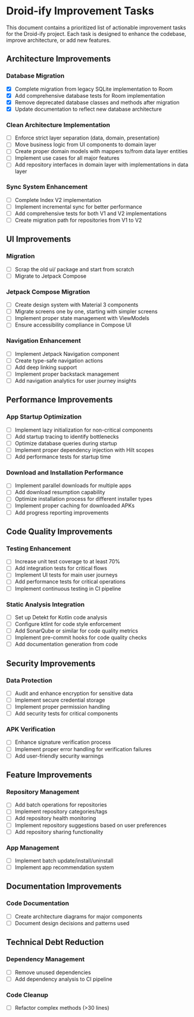 # Droid-ify Improvement Tasks

This document contains a prioritized list of actionable improvement tasks for the Droid-ify project. Each task is designed to enhance the codebase, improve architecture, or add new features.

## Architecture Improvements

### Database Migration
- [x] Complete migration from legacy SQLite implementation to Room
- [x] Add comprehensive database tests for Room implementation
- [x] Remove deprecated database classes and methods after migration
- [x] Update documentation to reflect new database architecture

### Clean Architecture Implementation
- [ ] Enforce strict layer separation (data, domain, presentation)
- [ ] Move business logic from UI components to domain layer
- [ ] Create proper domain models with mappers to/from data layer entities
- [ ] Implement use cases for all major features
- [ ] Add repository interfaces in domain layer with implementations in data layer

### Sync System Enhancement
- [ ] Complete Index V2 implementation
- [ ] Implement incremental sync for better performance
- [ ] Add comprehensive tests for both V1 and V2 implementations
- [ ] Create migration path for repositories from V1 to V2

## UI Improvements

### Migration
- [ ] Scrap the old ui/ package and start from scratch
- [ ] Migrate to Jetpack Compose

### Jetpack Compose Migration
- [ ] Create design system with Material 3 components
- [ ] Migrate screens one by one, starting with simpler screens
- [ ] Implement proper state management with ViewModels
- [ ] Ensure accessibility compliance in Compose UI

### Navigation Enhancement
- [ ] Implement Jetpack Navigation component
- [ ] Create type-safe navigation actions
- [ ] Add deep linking support
- [ ] Implement proper backstack management
- [ ] Add navigation analytics for user journey insights

## Performance Improvements

### App Startup Optimization
- [ ] Implement lazy initialization for non-critical components
- [ ] Add startup tracing to identify bottlenecks
- [ ] Optimize database queries during startup
- [ ] Implement proper dependency injection with Hilt scopes
- [ ] Add performance tests for startup time

### Download and Installation Performance
- [ ] Implement parallel downloads for multiple apps
- [ ] Add download resumption capability
- [ ] Optimize installation process for different installer types
- [ ] Implement proper caching for downloaded APKs
- [ ] Add progress reporting improvements

## Code Quality Improvements

### Testing Enhancement
- [ ] Increase unit test coverage to at least 70%
- [ ] Add integration tests for critical flows
- [ ] Implement UI tests for main user journeys
- [ ] Add performance tests for critical operations
- [ ] Implement continuous testing in CI pipeline

### Static Analysis Integration
- [ ] Set up Detekt for Kotlin code analysis
- [ ] Configure ktlint for code style enforcement
- [ ] Add SonarQube or similar for code quality metrics
- [ ] Implement pre-commit hooks for code quality checks
- [ ] Add documentation generation from code

## Security Improvements

### Data Protection
- [ ] Audit and enhance encryption for sensitive data
- [ ] Implement secure credential storage
- [ ] Implement proper permission handling
- [ ] Add security tests for critical components

### APK Verification
- [ ] Enhance signature verification process
- [ ] Implement proper error handling for verification failures
- [ ] Add user-friendly security warnings

## Feature Improvements

### Repository Management
- [ ] Add batch operations for repositories
- [ ] Implement repository categories/tags
- [ ] Add repository health monitoring
- [ ] Implement repository suggestions based on user preferences
- [ ] Add repository sharing functionality

### App Management
- [ ] Implement batch update/install/uninstall
- [ ] Implement app recommendation system

## Documentation Improvements

### Code Documentation
- [ ] Create architecture diagrams for major components
- [ ] Document design decisions and patterns used

## Technical Debt Reduction

### Dependency Management
- [ ] Remove unused dependencies
- [ ] Add dependency analysis to CI pipeline

### Code Cleanup
- [ ] Refactor complex methods (>30 lines)
